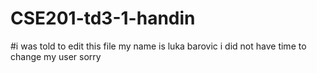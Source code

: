 # CSE201-td3-1-handin
 
#i was told to edit this file 
my name is luka barovic i did not have time to change my user sorry 
